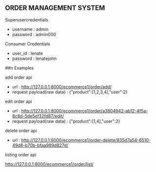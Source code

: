 
## ORDER MANAGEMENT SYSTEM

Superusercredentials
- username : admin
- password : admin000

Consumer Credentials
- user_id : lenate
- password : lenatejohn

##n Examples

add order api

- url : http://127.0.0.1:8000/ecommerce1/order/add/
- request payload(raw data) : {"product":[1,2,3,4],"user":2}

edit order api

- url : http://127.0.0.1:8000/ecommerce1/order/a3804942-ab12-4f5a-8c8d-5de5ef32fd87/edit/
- request payload(raw data) : {"product":[1,4],"user":2}


delete order api

- url : http://127.0.0.1:8000/ecommerce1/order-delete/835d7a54-6510-49d8-b70b-bfaa989d827d/



listing order api

http://127.0.0.1:8000/ecommerce1/order/list/


